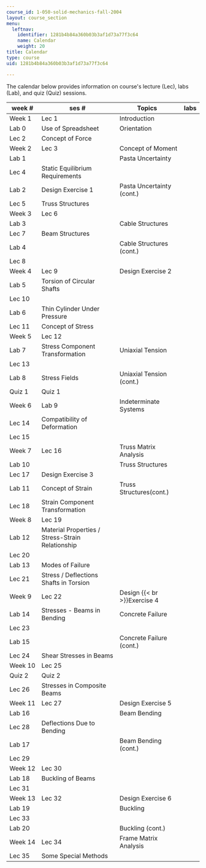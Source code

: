 ```yaml
---
course_id: 1-050-solid-mechanics-fall-2004
layout: course_section
menu:
  leftnav:
    identifier: 1281b4b84a360b03b3af1d73a77f3c64
    name: Calendar
    weight: 20
title: Calendar
type: course
uid: 1281b4b84a360b03b3af1d73a77f3c64

---
```


The calendar below provides information on course's lecture (Lec), labs (Lab), and quiz (Quiz) sessions.

| week # | ses # | Topics   | labs |
| --- | --- | --- | --- |
| Week 1 | Lec 1 | Introduction |  |
| Lab 0 | Use of Spreadsheet | Orientation |
| Lec 2 | Concept of Force |  |
| Week 2 | Lec 3 | Concept of Moment |  |
| Lab 1 |  | Pasta Uncertainty |
| Lec 4 | Static Equilibrium Requirements |  |
| Lab 2 | Design Exercise 1 | Pasta Uncertainty (cont.) |
| Lec 5 | Truss Structures |  |
| Week 3 | Lec 6 |  |  |
| Lab 3 |  | Cable Structures |
| Lec 7 | Beam Structures |  |
| Lab 4 |  | Cable Structures (cont.) |
| Lec 8 |  |  |
| Week 4 | Lec 9 | Design Exercise 2 |  |
| Lab 5 | Torsion of Circular Shafts |  |
| Lec 10 |  |  |
| Lab 6 | Thin Cylinder Under Pressure |  |
| Lec 11 | Concept of Stress |  |
| Week 5 | Lec 12 |  |  |
| Lab 7 | Stress Component Transformation | Uniaxial Tension |
| Lec 13 |  |  |
| Lab 8 | Stress Fields | Uniaxial Tension (cont.) |
| Quiz 1 | Quiz 1 |  |
| Week 6 | Lab 9 | Indeterminate Systems |  |
| Lec 14 | Compatibility of Deformation |  |
| Lec 15 |  |  |
| Week 7 | Lec 16 | Truss Matrix Analysis |  |
| Lab 10 |  | Truss Structures |
| Lec 17 | Design Exercise 3 |  |
| Lab 11 | Concept of Strain | Truss Structures(cont.) |
| Lec 18 | Strain Component Transformation |  |
| Week 8 | Lec 19 |  |  |
| Lab 12 | Material Properties / Stress-Strain Relationship |  |
| Lec 20 |  |  |
| Lab 13 | Modes of Failure |  |
| Lec 21 | Stress / Deflections Shafts in Torsion |  |
| Week 9 | Lec 22 | Design  {{< br >}}Exercise 4 |  |
| Lab 14 | Stresses - Beams in Bending | Concrete Failure |
| Lec 23 |  |  |
| Lab 15 |  | Concrete Failure (cont.) |
| Lec 24 | Shear Stresses in Beams |  |
| Week 10 | Lec 25 |  |  |
| Quiz 2 | Quiz 2 |  |
| Lec 26 | Stresses in Composite Beams |  |
| Week 11 | Lec 27 | Design Exercise 5 |  |
| Lab 16 |  | Beam Bending |
| Lec 28 | Deflections Due to Bending |  |
| Lab 17 |  | Beam Bending (cont.) |
| Lec 29 |  |  |
| Week 12 | Lec 30 |  |  |
| Lab 18 | Buckling of Beams |  |
| Lec 31 |  |  |
| Week 13 | Lec 32 | Design Exercise 6 |  |
| Lab 19 |  | Buckling |
| Lec 33 |  |  |
| Lab 20 |  | Buckling (cont.) |
| Week 14 | Lec 34 | Frame Matrix Analysis |  |
| Lec 35 | Some Special Methods |
